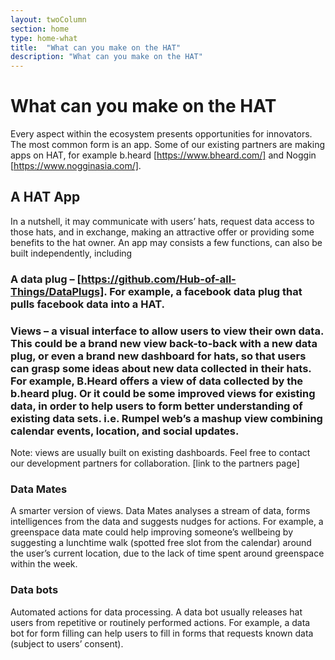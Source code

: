 ```yaml
---
layout: twoColumn
section: home
type: home-what
title:  "What can you make on the HAT"
description: "What can you make on the HAT"
---
```


# What can you make on the HAT

Every aspect within the ecosystem presents opportunities for innovators. The most common form is an app. Some of our existing partners are making apps on HAT, for example b.heard [https://www.bheard.com/] and Noggin [https://www.nogginasia.com/]. 

## A HAT App
In a nutshell, it may communicate with users’ hats, request data access to those hats, and in exchange, making an attractive offer or providing some benefits to the hat owner. An app may consists a few functions, can also be built independently, including

### A data plug – [https://github.com/Hub-of-all-Things/DataPlugs]. For example, a facebook data plug that pulls facebook data into a HAT.

###	Views – a visual interface to allow users to view their own data. This could be a brand new view back-to-back with a new data plug, or even a brand new dashboard for hats, so that users can grasp some ideas about new data collected in their hats. For example, B.Heard offers a view of data collected by the b.heard plug. Or it could be some improved views for existing data, in order to help users to form better understanding of existing data sets. i.e. Rumpel web’s a mashup view combining calendar events, location, and social updates. 
Note: views are usually built on existing dashboards. Feel free to contact our development partners for collaboration. [link to the partners page]

###	Data Mates
A smarter version of views. Data Mates analyses a stream of data, forms intelligences from the data and suggests nudges for actions. For example, a greenspace data mate could help improving someone’s wellbeing by suggesting a lunchtime walk (spotted free slot from the calendar) around the user’s current location, due to the lack of time spent around greenspace within the week.  

### Data bots
Automated actions for data processing. A data bot usually releases hat users from repetitive or routinely performed actions. For example, a data bot for form filling can help users to fill in forms that requests known data (subject to users’ consent).  

